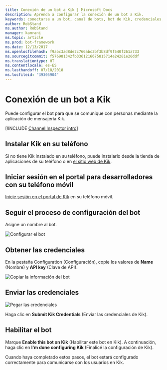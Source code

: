 ```yaml
---
title: Conexión de un bot a Kik | Microsoft Docs
description: Aprenda a configurar la conexión de un bot a Kik.
keywords: conectarse a un bot, canal de bots, bot de Kik, credenciales, configurar, teléfono
author: RobStand
ms.author: RobStand
manager: kamrani
ms.topic: article
ms.prod: bot-framework
ms.date: 12/13/2017
ms.openlocfilehash: f9abc3ad8de2c766abc3bf3b8df9f540f261a733
ms.sourcegitcommit: f576981342fb3361216675815714e24281e20ddf
ms.translationtype: HT
ms.contentlocale: es-ES
ms.lasthandoff: 07/18/2018
ms.locfileid: "39305904"
---
```

# <a name="connect-a-bot-to-kik"></a>Conexión de un bot a Kik

Puede configurar el bot para que se comunique con personas mediante la aplicación de mensajería Kik.

[!INCLUDE [Channel Inspector intro](~/includes/snippet-channel-inspector.md)]

## <a name="install-kik-on-your-phone"></a>Instalar Kik en su teléfono

Si no tiene Kik instalado en su teléfono, puede instalarlo desde la tienda de aplicaciones de su teléfono o en <a href="https://www.kik.com/" target="_blank">el sitio web de Kik</a>.

## <a name="log-into-the-dev-portal-with-your-mobile-phone"></a>Iniciar sesión en el portal para desarrolladores con su teléfono móvil

<a href="https://dev.kik.com" target="_blank">Inicie sesión en el portal de Kik</a> en su teléfono móvil.

## <a name="follow-the-bot-setup-process"></a>Seguir el proceso de configuración del bot

Asigne un nombre al bot.

![Configurar el bot](~/media/channels/kik-phone.png)

## <a name="gather-credentials"></a>Obtener las credenciales

En la pestaña Configuration (Configuración), copie los valores de **Name** (Nombre) y **API key** (Clave de API).

![Copiar la información del bot](~/media/channels/kik-configure.png)

## <a name="submit-credentials"></a>Enviar las credenciales

![Pegar las credenciales](~/media/channels/kik-creds.png)

Haga clic en **Submit Kik Credentials** (Enviar las credenciales de Kik).

## <a name="enable-the-bot"></a>Habilitar el bot

Marque **Enable this bot on Kik** (Habilitar este bot en Kik). A continuación, haga clic en **I'm done configuring Kik** (Finalicé la configuración de Kik).

Cuando haya completado estos pasos, el bot estará configurado correctamente para comunicarse con los usuarios en Kik.
